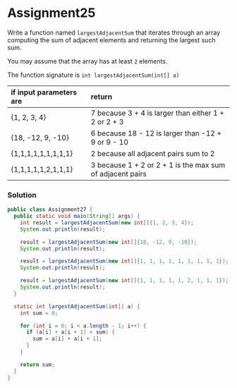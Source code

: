 # Assignment25

Write a function named `largestAdjacentSum` that iterates through an array computing the sum of adjacent elements and returning the largest such sum.

You may assume that the array has at least `2` elements.

The function signature is `int largestAdjacentSum(int[] a)`

| if input parameters are | return |
|:-------------|:-------------|
| {1, 2, 3, 4} | 7 because 3 + 4 is larger than either 1 + 2 or 2 + 3 |
| {18, -12, 9, -10} | 6 because 18 - 12 is larger than -12 + 9 or 9 - 10 |
| {1,1,1,1,1,1,1,1,1} | 2 because all adjacent pairs sum to 2 |
| {1,1,1,1,1,2,1,1,1} | 3 because 1 + 2 or 2 + 1 is the max sum of adjacent pairs |

### Solution

```java
public class Assignment27 {
  public static void main(String[] args) {
    int result = largestAdjacentSum(new int[]{1, 2, 3, 4});
    System.out.println(result);

    result = largestAdjacentSum(new int[]{18, -12, 9, -10});
    System.out.println(result);

    result = largestAdjacentSum(new int[]{1, 1, 1, 1, 1, 1, 1, 1, 1});
    System.out.println(result);

    result = largestAdjacentSum(new int[]{1, 1, 1, 1, 1, 2, 1, 1, 1});
    System.out.println(result);
  }

  static int largestAdjacentSum(int[] a) {
    int sum = 0;

    for (int i = 0; i < a.length - 1; i++) {
      if (a[i] + a[i + 1] > sum) {
        sum = a[i] + a[i + 1];
      }
    }

    return sum;
  }
}
```
